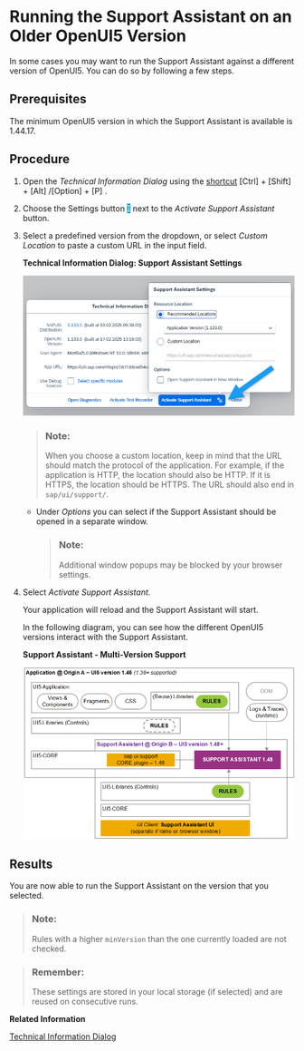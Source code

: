 <!-- loio473201b547734e0eb66612df5bae8553 -->

<link rel="stylesheet" type="text/css" href="../css/sap-icons.css"/>

# Running the Support Assistant on an Older OpenUI5 Version

In some cases you may want to run the Support Assistant against a different version of OpenUI5. You can do so by following a few steps.



<a name="loio473201b547734e0eb66612df5bae8553__prereq_jhq_pbl_n1b"/>

## Prerequisites

The minimum OpenUI5 version in which the Support Assistant is available is 1.44.17.



<a name="loio473201b547734e0eb66612df5bae8553__steps_efg_dsc_sz"/>

## Procedure

1.  Open the *Technical Information Dialog* using the [shortcut](../02_Read-Me-First/keyboard-shortcuts-for-openui5-tools-154844c.md) [Ctrl\] + [Shift\] + [Alt\] /[Option\] + [P\] .

2.  Choose the Settings button <span style="color:#ffffff;"><span style="background-color:#009de0;"><span class="SAP-icons-V5"></span></span></span> next to the *Activate Support Assistant* button.

3.  Select a predefined version from the dropdown, or select *Custom Location* to paste a custom URL in the input field.

      
      
    **Technical Information Dialog: Support Assistant Settings**

    ![](images/Support_Assistant_Older_Version_76e6ee0.png "Technical Information Dialog: Support Assistant Settings")

    > ### Note:  
    > When you choose a custom location, keep in mind that the URL should match the protocol of the application. For example, if the application is HTTP, the location should also be HTTP. If it is HTTPS, the location should be HTTPS. The URL should also end in `sap/ui/support/`.

    -   Under *Options* you can select if the Support Assistant should be opened in a separate window.

        > ### Note:  
        > Additional window popups may be blocked by your browser settings.


4.  Select *Activate Support Assistant*.

    Your application will reload and the Support Assistant will start.

    In the following diagram, you can see how the different OpenUI5 versions interact with the Support Assistant.

      
      
    **Support Assistant - Multi-Version Support**

    ![](images/Support_Assistant_Code_Injection_f976dcd.png "Support Assistant - Multi-Version Support")




<a name="loio473201b547734e0eb66612df5bae8553__result_lcv_jxc_sz"/>

## Results

You are now able to run the Support Assistant on the version that you selected.

> ### Note:  
> Rules with a higher `minVersion` than the one currently loaded are not checked.

> ### Remember:  
> These settings are stored in your local storage \(if selected\) and are reused on consecutive runs.

**Related Information**  


[Technical Information Dialog](technical-information-dialog-616a3ef.md#loio616a3ef07f554e20a3adf749c11f64e9 "The Technical Information dialog shows details of the OpenUI5 version currently being used in an app built with OpenUI5. You can use the Technical Information dialog to enable debug resources and open additional support tools to debug your app.")

